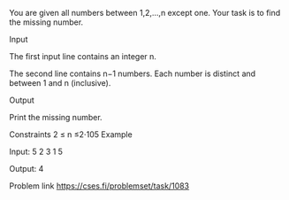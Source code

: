 You are given all numbers between 1,2,…,n except one. Your task is to find the missing number.

Input

The first input line contains an integer n.

The second line contains n−1 numbers. Each number is distinct and between 1 and n (inclusive).

Output

Print the missing number.

Constraints
2 ≤ n ≤2⋅105
Example

Input:
5
2 3 1 5

Output:
4



Problem link
https://cses.fi/problemset/task/1083
